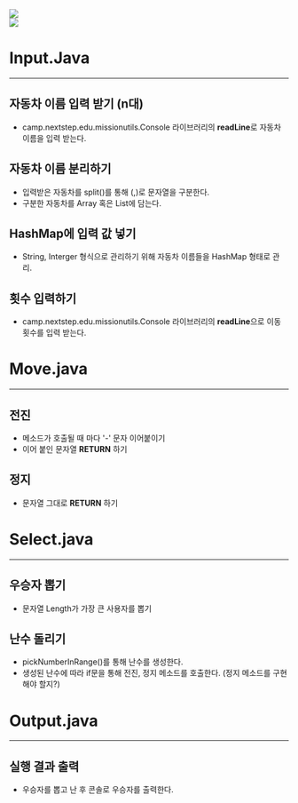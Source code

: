<img src="https://capsule-render.vercel.app/api?type=Rounded&color=auto&height=200&section=header&text=구현 기능 목록&fontSize=65&fontColor=EAEAEA" />
<div align="left">
	<img src="https://img.shields.io/badge/Java-007396?style=flat&logo=Java&logoColor=white" />
</div>

# Input.Java
- - -

## 자동차 이름 입력 받기 (n대)
+ camp.nextstep.edu.missionutils.Console 라이브러리의 **readLine**로 자동차 이름을 입력 받는다.

## 자동차 이름 분리하기
+ 입력받은 자동차를 split()를 통해 (,)로 문자열을 구분한다.
+ 구분한 자동차를 Array 혹은 List에 담는다.

## HashMap에 입력 값 넣기
* String, Interger 형식으로 관리하기 위해 자동차 이름들을 HashMap 형태로 관리.

## 횟수 입력하기
+ camp.nextstep.edu.missionutils.Console 라이브러리의 **readLine**으로 이동 횟수를 입력 받는다.  

# Move.java
- - -

## 전진
+ 메소드가 호출될 때 마다 '-' 문자 이어붙이기
+ 이어 붙인 문자열 **RETURN** 하기

## 정지
+ 문자열 그대로 **RETURN** 하기

# Select.java
- - -

## 우승자 뽑기
+ 문자열 Length가 가장 큰 사용자를 뽑기

## 난수 돌리기
+ pickNumberInRange()를 통해 난수를 생성한다.
+ 생성된 난수에 따라 if문을 통해 전진, 정지 메소드를 호출한다. (정지 메소드를 구현 해야 할지?)

# Output.java
- - -
## 실행 결과 출력
+ 우승자를 뽑고 난 후 콘솔로 우승자를 출력한다.
